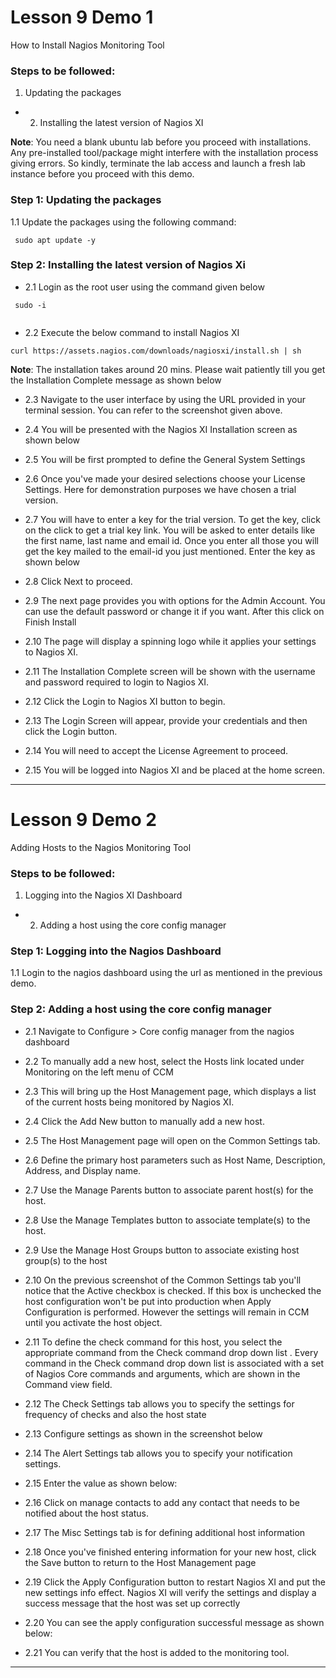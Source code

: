 
# Lesson 9 Demo 1
How to Install Nagios Monitoring Tool


### Steps to be followed:
1.	Updating the packages
- 2.	Installing the latest version of Nagios XI 



**Note**: You need a blank ubuntu lab before you proceed with installations. Any pre-installed tool/package might interfere with the installation process giving errors. So kindly, terminate the lab access and launch a fresh lab instance before you proceed with this demo.


### Step 1: Updating the packages
1.1	Update the packages using the following command:


```
 sudo apt update -y 

```
 
### Step 2: Installing the latest version of Nagios Xi
- 2.1	Login as the root user using the command given below

```
 sudo -i
 
```
 
- 2.2	Execute the below command to install Nagios XI

```
curl https://assets.nagios.com/downloads/nagiosxi/install.sh | sh
```

**Note**: The installation takes around 20 mins. Please wait patiently till you get the Installation Complete message as shown below

 
- 2.3	Navigate to the user interface by using the URL provided in your terminal session. You can refer to the screenshot given above.
- 2.4	You will be presented with the Nagios XI Installation screen as shown below


 

- 2.5	You will be first prompted to define the General System Settings

- 2.6	Once you've made your desired selections choose your License Settings. Here for demonstration purposes we have chosen a trial version. 

- 2.7	You will have to enter a key for the trial version. To get the key, click on the click to get a trial key link. You will be asked to enter details like the first name, last name and email id. Once you enter all those you will get the key mailed to the email-id you just mentioned. Enter the key as shown below
 
- 2.8	Click Next to proceed.

- 2.9	The next page provides you with options for the Admin Account. You can use the default password or change it if you want. After this click on Finish Install
 
- 2.10	The page will display a spinning logo while it applies your settings to Nagios XI.

- 2.11	The Installation Complete screen will be shown with the username and password required to login to Nagios XI.

- 2.12	Click the Login to Nagios XI button to begin.

 

- 2.13	The Login Screen will appear, provide your credentials and then click the Login button.

 

- 2.14	You will need to accept the License Agreement to proceed.
 

- 2.15	You will be logged into Nagios XI and be placed at the home screen.

 


----------------------------------------------------------------------------------------

# Lesson 9 Demo 2
Adding Hosts to the Nagios Monitoring Tool


### Steps to be followed:
1.	Logging into the Nagios XI Dashboard
- 2.	Adding a host using the core config manager


### Step 1: Logging into the Nagios Dashboard
1.1	Login to the nagios dashboard using the url as mentioned in the previous demo.
 

### Step 2: Adding a host using the core config manager
- 2.1	Navigate to Configure > Core config manager from the nagios dashboard

 
- 2.2	To manually add a new host, select the Hosts link located under Monitoring on the left menu of CCM
 
- 2.3	This will bring up the Host Management page, which displays a list of the current hosts being monitored by Nagios XI.
 
- 2.4	Click the Add New button to manually add a new host.
 
- 2.5	The Host Management page will open on the Common Settings tab.
 
- 2.6	Define the primary host parameters such as Host Name, Description, Address, and Display name.
 
- 2.7	Use the Manage Parents button to associate parent host(s) for the host.
- 2.8	Use the Manage Templates button to associate template(s) to the host.
 
- 2.9	Use the Manage Host Groups button to associate existing host group(s) to the host
 
 
- 2.10	On the previous screenshot of the Common Settings tab you'll notice that the Active checkbox is checked. If this box is unchecked the host configuration won't be put into production when Apply Configuration is performed. However the settings will remain in CCM until you activate the host object.
 
- 2.11	To define the check command for this host, you select the appropriate command from the Check command drop down list . Every command in the Check command drop down list is associated with a set of Nagios Core commands and arguments, which are shown in the Command view field.

 
- 2.12	The Check Settings tab allows you to specify the settings for frequency of checks and also the host state
 

- 2.13	Configure settings as shown in the screenshot below
 
- 2.14	The Alert Settings tab allows you to specify your notification settings.
 

- 2.15	Enter the value as shown below:
 
- 2.16	Click on manage contacts to add any contact that needs to be notified about the host status.
 
- 2.17	The Misc Settings tab is for defining additional host information
 
- 2.18	Once you've finished entering information for your new host, click the Save button to return to the Host Management page
 
- 2.19	Click the Apply Configuration button to restart Nagios XI and put the new settings info effect. Nagios XI will verify the settings and display a success message that the host was set up correctly
 
- 2.20	You can see the apply configuration successful message as shown below:
 
- 2.21	You can verify that the host is added to the monitoring tool.
 




----------------------------------------------------------------------------------------
